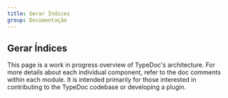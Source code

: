 ```yaml
---
title: Gerar Índices
group: Documentação
---
```


## Gerar Índices

This page is a work in progress overview of TypeDoc's architecture.
For more details about each individual component, refer to the doc comments within each module.
It is intended primarily for those interested in contributing to the TypeDoc codebase or developing a plugin.
